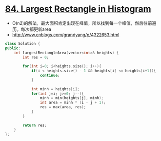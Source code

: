 # [84. Largest Rectangle in Histogram](https://leetcode.com/problems/largest-rectangle-in-histogram/)
* O(n2)的解法，最大面积肯定出现在峰值，所以找到每一个峰值，然后往前遍历。每次都更新area
* http://www.cnblogs.com/grandyang/p/4322653.html

```c++
class Solution {
public:
    int largestRectangleArea(vector<int>& heights) {
        int res = 0;
        
        for(int i=0; i<heights.size(); i++){
            if(i < heights.size() - 1 && heights[i] <= heights[i+1]){
                continue;
            }
            
            int minh = heights[i];
            for(int j=i; j>=0; j--){
                minh = min(heights[j], minh);
                int area = minh * (i - j + 1);
                res = max(area, res);
            }
        }
        
        return res;
    }
};

```
